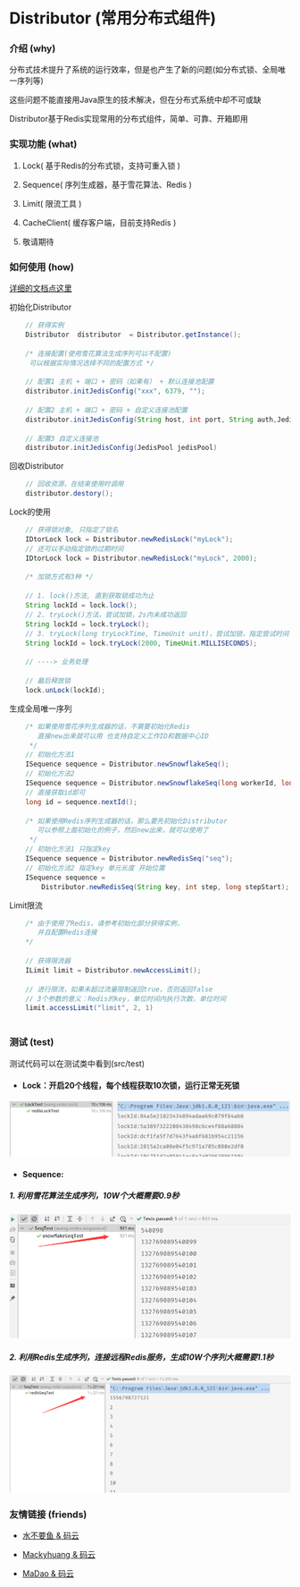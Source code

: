 # Distributor (常用分布式组件)

### 介绍 (why)
分布式技术提升了系统的运行效率，但是也产生了新的问题(如分布式锁、全局唯一序列等)

这些问题不能直接用Java原生的技术解决，但在分布式系统中却不可或缺

Distributor基于Redis实现常用的分布式组件，简单、可靠、开箱即用

### 实现功能 (what)
 1. Lock( 基于Redis的分布式锁，支持可重入锁 )
 
 2. Sequence( 序列生成器，基于雪花算法、Redis )
 
 3. Limit( 限流工具 )
 
 4. CacheClient( 缓存客户端，目前支持Redis ) 
 
 5. 敬请期待

###  如何使用 (how)
[详细的文档点这里](https://gitee.com/HappyChicken/Distributor/wikis)

初始化Distributor 
```java
    // 获得实例
    Distributor  distributor  = Distributor.getInstance();

    /* 连接配置(使用雪花算法生成序列可以不配置)
     可以根据实际情况选择不同的配置方式 */
    
    // 配置1 主机 + 端口 + 密码（如果有） + 默认连接池配置
    distributor.initJedisConfig("xxx", 6379, "");
    
    // 配置2 主机 + 端口 + 密码 + 自定义连接池配置
    distributor.initJedisConfig(String host, int port, String auth,JedisPoolConfig jedisPoolConfig)
    
    // 配置3 自定义连接池
    distributor.initJedisConfig(JedisPool jedisPool)
```

回收Distributor 
```java
    // 回收资源，在结束使用时调用
    distributor.destory();
```

Lock的使用
```java
    // 获得锁对象, 只指定了锁名
    IDtorLock lock = Distributor.newRedisLock("myLock");
    // 还可以手动指定锁的过期时间
    IDtorLock lock = Distributor.newRedisLock("myLock", 2000);
    
    /* 加锁方式有3种 */
    
    // 1. lock()方法, 直到获取锁成功为止
    String lockId = lock.lock(); 
    // 2. tryLock()方法，尝试加锁，2s内未成功返回
    String lockId = lock.tryLock(); 
    // 3. tryLock(long tryLockTime, TimeUnit unit)，尝试加锁，指定尝试时间
    String lockId = lock.tryLock(2000, TimeUnit.MILLISECONDS);
    
    // ----> 业务处理
    
    // 最后释放锁
    lock.unLock(lockId);
```

生成全局唯一序列
```java
    /* 如果使用雪花序列生成器的话，不需要初始化Redis
       直接new出来就可以用 也支持自定义工作ID和数据中心ID 
     */
    // 初始化方法1 
    ISequence sequence = Distributor.newSnowflakeSeq();
    // 初始化方法2 
    ISequence sequence = Distributor.newSnowflakeSeq(long workerId, long datacenterId);
    // 直接获取id即可
    long id = sequence.nextId();
    
    /* 如果使用Redis序列生成器的话，那么要先初始化Distributor 
       可以参照上面初始化的例子，然后new出来，就可以使用了
     */
    // 初始化方法1 只指定key
    ISequence sequence = Distributor.newRedisSeq("seq");
    // 初始化方法2 指定key 单元长度 开始位置
    ISequence sequence = 
        Distributor.newRedisSeq(String key, int step, long stepStart);
```

Limit限流
```java
    /* 由于使用了Redis，请参考初始化部分获得实例，
       并且配置Redis连接
    */
    
    // 获得限流器
    ILimit limit = Distributor.newAccessLimit();
    
    // 进行限流，如果未超过流量限制返回true，否则返回false
    // 3个参数的意义：Redis的key，单位时间内执行次数，单位时间
    limit.accessLimit("limit", 2, 1)
    
```

### 测试 (test)
测试代码可以在测试类中看到(src/test)

- #### Lock：开启20个线程，每个线程获取10次锁，运行正常无死锁
![Lock测试图](./img/Lock测试图.png "屏幕截图.png")

- #### Sequence: 
##### 1. 利用雪花算法生成序列，10W个大概需要0.9秒
![雪花算法测试图腾](./img/Snowflake算法测试图.png "屏幕截图.png")
##### 2. 利用Redis生成序列，连接远程Redis服务，生成10W个序列大概需要1.1秒
![Redis序列测试图腾](./img/Redis序列测试图.png "屏幕截图.png")

### 友情链接 (friends)
 + [水不要鱼 & 码云](https://gitee.com/FishGoddess)

 + [Mackyhuang & 码云](https://gitee.com/Mackyhuang)

 + [MaDao & 码云](https://gitee.com/mdaovo)